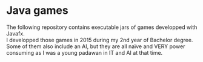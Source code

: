 # Java games

The following repository contains executable jars of games developped with Javafx.  
I developped those games in 2015 during my 2nd year of Bachelor degree. Some of them also include an AI, but they are all naïve and VERY power consuming as I was a young padawan in IT and AI at that time.  